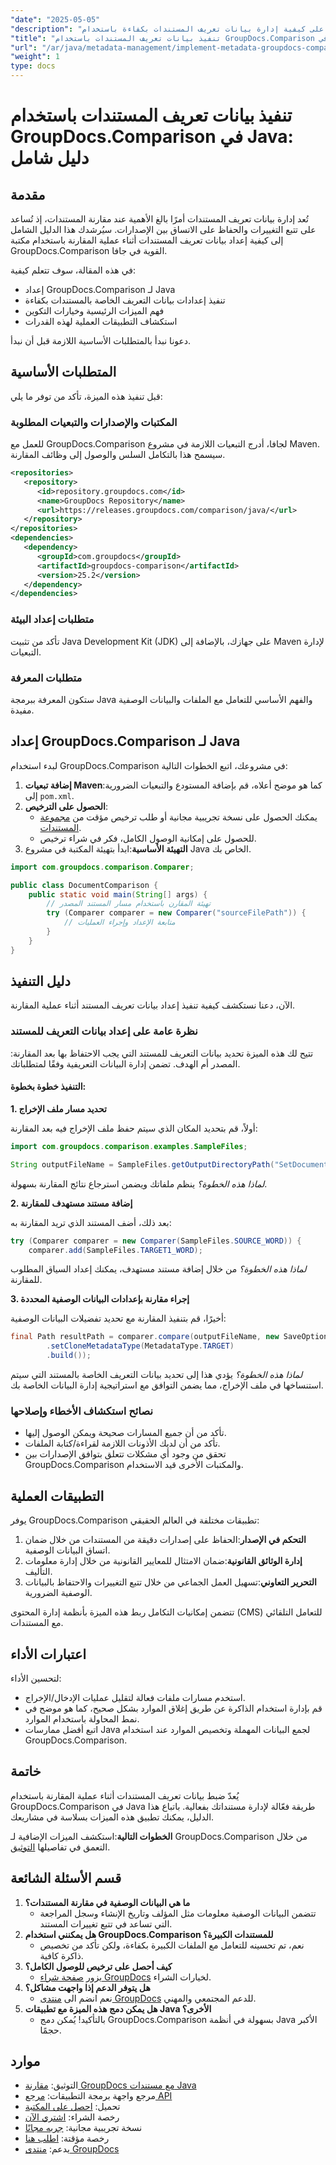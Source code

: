 ```yaml
---
"date": "2025-05-05"
"description": "تعرّف على كيفية إدارة بيانات تعريف المستندات بكفاءة باستخدام GroupDocs.Comparison في جافا. يغطي هذا الدليل الإعداد والتكوين والتطبيقات العملية لتحسين إدارة المستندات."
"title": "تنفيذ بيانات تعريف المستندات باستخدام GroupDocs.Comparison في Java - دليل شامل"
"url": "/ar/java/metadata-management/implement-metadata-groupdocs-comparison-java-guide/"
"weight": 1
type: docs
---
```

# تنفيذ بيانات تعريف المستندات باستخدام GroupDocs.Comparison في Java: دليل شامل

## مقدمة

تُعد إدارة بيانات تعريف المستندات أمرًا بالغ الأهمية عند مقارنة المستندات، إذ تُساعد على تتبع التغييرات والحفاظ على الاتساق بين الإصدارات. سيُرشدك هذا الدليل الشامل إلى كيفية إعداد بيانات تعريف المستندات أثناء عملية المقارنة باستخدام مكتبة GroupDocs.Comparison القوية في جافا.

في هذه المقالة، سوف تتعلم كيفية:
- إعداد GroupDocs.Comparison لـ Java
- تنفيذ إعدادات بيانات التعريف الخاصة بالمستندات بكفاءة
- فهم الميزات الرئيسية وخيارات التكوين
- استكشاف التطبيقات العملية لهذه القدرات

دعونا نبدأ بالمتطلبات الأساسية اللازمة قبل أن نبدأ.

## المتطلبات الأساسية

قبل تنفيذ هذه الميزة، تأكد من توفر ما يلي:

### المكتبات والإصدارات والتبعيات المطلوبة

للعمل مع GroupDocs.Comparison لجافا، أدرج التبعيات اللازمة في مشروع Maven. سيسمح هذا بالتكامل السلس والوصول إلى وظائف المقارنة.

```xml
<repositories>
   <repository>
      <id>repository.groupdocs.com</id>
      <name>GroupDocs Repository</name>
      <url>https://releases.groupdocs.com/comparison/java/</url>
   </repository>
</repositories>
<dependencies>
   <dependency>
      <groupId>com.groupdocs</groupId>
      <artifactId>groupdocs-comparison</artifactId>
      <version>25.2</version>
   </dependency>
</dependencies>
```

### متطلبات إعداد البيئة

تأكد من تثبيت Java Development Kit (JDK) على جهازك، بالإضافة إلى Maven لإدارة التبعيات.

### متطلبات المعرفة

ستكون المعرفة ببرمجة Java والفهم الأساسي للتعامل مع الملفات والبيانات الوصفية مفيدة.

## إعداد GroupDocs.Comparison لـ Java

لبدء استخدام GroupDocs.Comparison في مشروعك، اتبع الخطوات التالية:

1. **إضافة تبعيات Maven**:كما هو موضح أعلاه، قم بإضافة المستودع والتبعيات الضرورية إلى `pom.xml`.
2. **الحصول على الترخيص**:
   - يمكنك الحصول على نسخة تجريبية مجانية أو طلب ترخيص مؤقت من [مجموعة المستندات](https://purchase.groupdocs.com/temporary-license/).
   - للحصول على إمكانية الوصول الكامل، فكر في شراء ترخيص.
3. **التهيئة الأساسية**:ابدأ بتهيئة المكتبة في مشروع Java الخاص بك.

```java
import com.groupdocs.comparison.Comparer;

public class DocumentComparison {
    public static void main(String[] args) {
        // تهيئة المقارن باستخدام مسار المستند المصدر
        try (Comparer comparer = new Comparer("sourceFilePath")) {
            // متابعة الإعداد وإجراء العمليات
        }
    }
}
```

## دليل التنفيذ

الآن، دعنا نستكشف كيفية تنفيذ إعداد بيانات تعريف المستند أثناء عملية المقارنة.

### نظرة عامة على إعداد بيانات التعريف للمستند

تتيح لك هذه الميزة تحديد بيانات التعريف للمستند التي يجب الاحتفاظ بها بعد المقارنة: المصدر أم الهدف. تضمن إدارة البيانات التعريفية وفقًا لمتطلباتك.

#### التنفيذ خطوة بخطوة:

**1. تحديد مسار ملف الإخراج**

أولاً، قم بتحديد المكان الذي سيتم حفظ ملف الإخراج فيه بعد المقارنة:

```java
import com.groupdocs.comparison.examples.SampleFiles;

String outputFileName = SampleFiles.getOutputDirectoryPath("SetDocumentMetadataTarget");
```

*لماذا هذه الخطوة؟* ينظم ملفاتك ويضمن استرجاع نتائج المقارنة بسهولة.

**2. إضافة مستند مستهدف للمقارنة**

بعد ذلك، أضف المستند الذي تريد المقارنة به:

```java
try (Comparer comparer = new Comparer(SampleFiles.SOURCE_WORD)) {
    comparer.add(SampleFiles.TARGET1_WORD);
```

*لماذا هذه الخطوة؟* من خلال إضافة مستند مستهدف، يمكنك إعداد السياق المطلوب للمقارنة.

**3. إجراء مقارنة بإعدادات البيانات الوصفية المحددة**

أخيرًا، قم بتنفيذ المقارنة مع تحديد تفضيلات البيانات الوصفية:

```java
final Path resultPath = comparer.compare(outputFileName, new SaveOptions.Builder()
        .setCloneMetadataType(MetadataType.TARGET)
        .build());
```

*لماذا هذه الخطوة؟* يؤدي هذا إلى تحديد بيانات التعريف الخاصة بالمستند التي سيتم استنساخها في ملف الإخراج، مما يضمن التوافق مع استراتيجية إدارة البيانات الخاصة بك.

### نصائح استكشاف الأخطاء وإصلاحها

- تأكد من أن جميع المسارات صحيحة ويمكن الوصول إليها.
- تأكد من أن لديك الأذونات اللازمة لقراءة/كتابة الملفات.
- تحقق من وجود أي مشكلات تتعلق بتوافق الإصدارات بين GroupDocs.Comparison والمكتبات الأخرى قيد الاستخدام.

## التطبيقات العملية

يوفر GroupDocs.Comparison تطبيقات مختلفة في العالم الحقيقي:

1. **التحكم في الإصدار**:الحفاظ على إصدارات دقيقة من المستندات من خلال ضمان اتساق البيانات الوصفية.
2. **إدارة الوثائق القانونية**:ضمان الامتثال للمعايير القانونية من خلال إدارة معلومات التأليف.
3. **التحرير التعاوني**:تسهيل العمل الجماعي من خلال تتبع التغييرات والاحتفاظ بالبيانات الوصفية الضرورية.

تتضمن إمكانيات التكامل ربط هذه الميزة بأنظمة إدارة المحتوى (CMS) للتعامل التلقائي مع المستندات.

## اعتبارات الأداء

لتحسين الأداء:
- استخدم مسارات ملفات فعالة لتقليل عمليات الإدخال/الإخراج.
- قم بإدارة استخدام الذاكرة عن طريق إغلاق الموارد بشكل صحيح، كما هو موضح في نمط المحاولة باستخدام الموارد.
- اتبع أفضل ممارسات Java لجمع البيانات المهملة وتخصيص الموارد عند استخدام GroupDocs.Comparison.

## خاتمة

يُعدّ ضبط بيانات تعريف المستندات أثناء عملية المقارنة باستخدام GroupDocs.Comparison في Java طريقة فعّالة لإدارة مستنداتك بفعالية. باتباع هذا الدليل، يمكنك تطبيق هذه الميزات بسلاسة في مشاريعك.

**الخطوات التالية**:استكشف الميزات الإضافية لـ GroupDocs.Comparison من خلال التعمق في تفاصيلها [التوثيق](https://docs.groupdocs.com/comparison/java/).

## قسم الأسئلة الشائعة

1. **ما هي البيانات الوصفية في مقارنة المستندات؟**
   - تتضمن البيانات الوصفية معلومات مثل المؤلف وتاريخ الإنشاء وسجل المراجعة التي تساعد في تتبع تغييرات المستند.
2. **هل يمكنني استخدام GroupDocs.Comparison للمستندات الكبيرة؟**
   - نعم، تم تحسينه للتعامل مع الملفات الكبيرة بكفاءة، ولكن تأكد من تخصيص ذاكرة كافية.
3. **كيف أحصل على ترخيص للوصول الكامل؟**
   - يزور [صفحة شراء GroupDocs](https://purchase.groupdocs.com/buy) لخيارات الشراء.
4. **هل يتوفر الدعم إذا واجهت مشاكل؟**
   - نعم انضم الى [منتدى GroupDocs](https://forum.groupdocs.com/c/comparison) للدعم المجتمعي والمهني.
5. **هل يمكن دمج هذه الميزة مع تطبيقات Java الأخرى؟**
   - بالتأكيد! يُمكن دمج GroupDocs.Comparison بسهولة في أنظمة Java الأكبر حجمًا.

## موارد

- التوثيق: [مقارنة GroupDocs مع مستندات Java](https://docs.groupdocs.com/comparison/java/)
- مرجع واجهة برمجة التطبيقات: [مرجع API](https://reference.groupdocs.com/comparison/java/)
- تحميل: [احصل على المكتبة](https://releases.groupdocs.com/comparison/java/)
- رخصة الشراء: [اشتري الآن](https://purchase.groupdocs.com/buy)
- نسخة تجريبية مجانية: [جربه مجانًا](https://releases.groupdocs.com/comparison/java/)
- رخصة مؤقتة: [اطلب هنا](https://purchase.groupdocs.com/temporary-license/)
- يدعم: [منتدى GroupDocs](https://forum.groupdocs.com/c/comparison)
